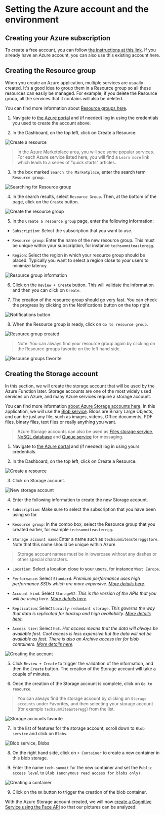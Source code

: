 # Setting the Azure account and the environment

## Creating your Azure subscription

To create a free account, you can follow [the instructions at this link](http://gslb.ch/h17g-swisstechsummit19easteregg). If you already have an Azure account, you can also use this existing account here.

## Creating the Resource group

When you create an Azure application, multiple services are usually created. It's a good idea to group them in a Resource group so all these resources can easily be managed. For example, if you delete the Resource group, all the services that it contains will also be deleted.

You can find more information about [Resource groups here](http://gslb.ch/h307g-swisstechsummit19easteregg).

1. Navigate to [the Azure portal](http://portal.azure.com) and (if needed) log in using the credentials you used to create the account above.

2. In the Dashboard, on the top left, click on Create a Resource.

![Create a resource](./Img/101.png)

> In the Azure Marketplace area, you will see some popular services. For each Azure service listed here, you will find a `Learn more` link which leads to a series of "quick starts" articles.

3. In the box marked `Search the Marketplace`, enter the search term `Resource group`.

![Searching for Resource group](./Img/102.png)

4. In the search results, select `Resource Group`. Then, at the bottom of the page, click on the `Create` button.

![Create the resource group](./Img/103.png)

5. In the `Create a resource group` page, enter the following information:

- `Subscription`: Select the subscription that you want to use.

- `Resource group`: Enter the name of the new resource group. This must be unique within your subscription, for instance `techsummiteasteregg`.

- `Region`: Select the region in which your resource group should be placed. Typically you want to select a region close to your users to minimize latency.

![Resource group information](./Img/104.png)

6. Click on the `Review + Create` button. This will validate the information and then you can click on `Create`.

7. The creation of the resource group should go very fast. You can check the progress by clicking on the Notifications button on the top right. 

![Notifications button](./Img/106.png)

8. When the Resource group is ready, click on `Go to resource group`.

![Resource group created](./Img/107.png)

> Note: You can always find your resource group again by clicking on the Resource groups favorite on the left hand side.

![Resource groups favorite](./Img/108.png)

## Creating the Storage account

In this section, we will create the storage account that will be used by the Azure Function later. Storage accounts are one of the most widely used services on Azure, and many Azure services require a storage account.

You can find more information [about Azure Storage accounts here](http://gslb.ch/h309g-swisstechsummit19easteregg). In this application, we will use the [Blob service](http://gslb.ch/h313g-swisstechsummit19easteregg). Blobs are Binary Large Objects, and can be just any file, such as images, videos, Office documents, PDF files, binary files, text files or really anything you want.

> Azure Storage accounts can also be used as [Files storage service](http://gslb.ch/h314g-swisstechsummit19easteregg), [NoSQL database](http://gslb.ch/h315g-swisstechsummit19easteregg) and [Queue service](http://gslb.ch/h316g-swisstechsummit19easteregg) for messaging.

1. Navigate to [the Azure portal](http://portal.azure.com) and (if needed) log in using yours credentials.

2. In the Dashboard, on the top left, click on Create a Resource.

![Create a resource](./Img/101.png)

3. Click on Storage account. 

![New storage account](./Img/109.png)

4. Enter the following information to create the new Storage account.

- `Subscription`: Make sure to select the subscription that you have been using so far.
	
- `Resource group`: In the combo box, select the Resource group that you created earlier, for example `techsummiteasteregg`.
	
- `Storage account name`: Enter a name such as `techsummiteastereggstore`. Note that this name should be unique within Azure.

> Storage account names must be in lowercase without any dashes or other special characters.
    
- `Location`: Select a location close to your users, for instance `West Europe`.

- `Performance`: Select `Standard`. *Premium performance uses high performance SSDs which are more expensive. [More details here](http://gslb.ch/h308g-swisstechsummit19easteregg).*
	
- `Account kind`: Select `StorageV2`. *This is the version of the APIs that you will be using here. [More details here](http://gslb.ch/h309g-swisstechsummit19easteregg).*
    
- `Replication`: Select `Locally-redundant storage`. *This governs the way that data is replicated for backup and high availability. [More details here](http://gslb.ch/h310g-swisstechsummit19easteregg).*
	
- `Access tier`: Select `hot`. *Hot access means that the data will always be available fast. Cool access is less expensive but the data will not be available as fast. There is also an Archive access tier for blob containers. [More details here](http://gslb.ch/h311g-swisstechsummit19easteregg).*

![Creating the account](./Img/110.png)

5. Click `Review + Create` to trigger the validation of the information, and then the `Create` button. The creation of the Storage account will take a couple of minutes.

6. Once the creation of the Storage account is complete, click on `Go to resource`.

> You can always find the storage account by clicking on `Storage accounts` under Favorites, and then selecting your storage account (for example `techsummiteasteregg`) from the list.

![Storage accounts favorite](./Img/111.png)

7.  In the list of features for the storage account, scroll down to `Blob service` and click on `Blobs`.

![Blob service, Blobs](./Img/112.png)

8. On the right hand side, click on `+ Container` to create a new container in this blob storage.

9. Enter the name `tech-summit` for the new container and set the `Public access level` to `Blob (anonymous read access for blobs only)`.

![Creating a container](./Img/113.png)

9. Click on the `OK` button to trigger the creation of the blob container.

With the Azure Storage account created, we will now [create a Cognitive Service using the Face API](./01a-setting-up-cognitive.md) so that our pictures can be analyzed.